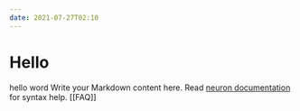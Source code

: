 ```yaml
---
date: 2021-07-27T02:10
---
```


# Hello
hello word
Write your Markdown content here. Read [neuron documentation](https://neuron.zettel.page/2011404.html) for syntax help.
[[FAQ]]
